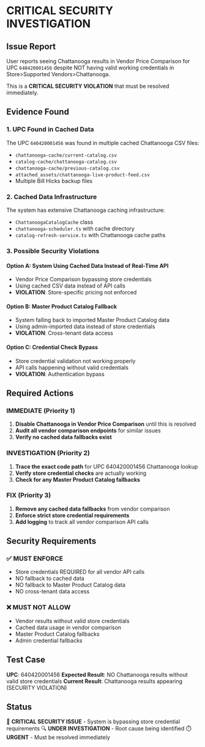 # CRITICAL SECURITY INVESTIGATION

## Issue Report
User reports seeing Chattanooga results in Vendor Price Comparison for UPC `640420001456` despite NOT having valid working credentials in Store>Supported Vendors>Chattanooga.

This is a **CRITICAL SECURITY VIOLATION** that must be resolved immediately.

## Evidence Found

### 1. UPC Found in Cached Data
The UPC `640420001456` was found in multiple cached Chattanooga CSV files:
- `chattanooga-cache/current-catalog.csv`
- `catalog-cache/chattanooga-catalog.csv`
- `chattanooga-cache/previous-catalog.csv`
- `attached_assets/chattanooga-live-product-feed.csv`
- Multiple Bill Hicks backup files

### 2. Cached Data Infrastructure
The system has extensive Chattanooga caching infrastructure:
- `ChattanoogaCatalogCache` class
- `chattanooga-scheduler.ts` with cache directory
- `catalog-refresh-service.ts` with Chattanooga cache paths

### 3. Possible Security Violations

#### Option A: System Using Cached Data Instead of Real-Time API
- Vendor Price Comparison bypassing store credentials
- Using cached CSV data instead of API calls
- **VIOLATION**: Store-specific pricing not enforced

#### Option B: Master Product Catalog Fallback
- System falling back to imported Master Product Catalog data
- Using admin-imported data instead of store credentials
- **VIOLATION**: Cross-tenant data access

#### Option C: Credential Check Bypass
- Store credential validation not working properly
- API calls happening without valid credentials
- **VIOLATION**: Authentication bypass

## Required Actions

### IMMEDIATE (Priority 1)
1. **Disable Chattanooga in Vendor Price Comparison** until this is resolved
2. **Audit all vendor comparison endpoints** for similar issues
3. **Verify no cached data fallbacks exist**

### INVESTIGATION (Priority 2)
1. **Trace the exact code path** for UPC 640420001456 Chattanooga lookup
2. **Verify store credential checks** are actually working
3. **Check for any Master Product Catalog fallbacks**

### FIX (Priority 3)
1. **Remove any cached data fallbacks** from vendor comparison
2. **Enforce strict store credential requirements**
3. **Add logging** to track all vendor comparison API calls

## Security Requirements

### ✅ MUST ENFORCE
- Store credentials REQUIRED for all vendor API calls
- NO fallback to cached data
- NO fallback to Master Product Catalog data
- NO cross-tenant data access

### ❌ MUST NOT ALLOW
- Vendor results without valid store credentials
- Cached data usage in vendor comparison
- Master Product Catalog fallbacks
- Admin credential fallbacks

## Test Case
**UPC**: 640420001456
**Expected Result**: NO Chattanooga results without valid store credentials
**Current Result**: Chattanooga results appearing (SECURITY VIOLATION)

## Status
🚨 **CRITICAL SECURITY ISSUE** - System is bypassing store credential requirements
🔍 **UNDER INVESTIGATION** - Root cause being identified
⏱️ **URGENT** - Must be resolved immediately
